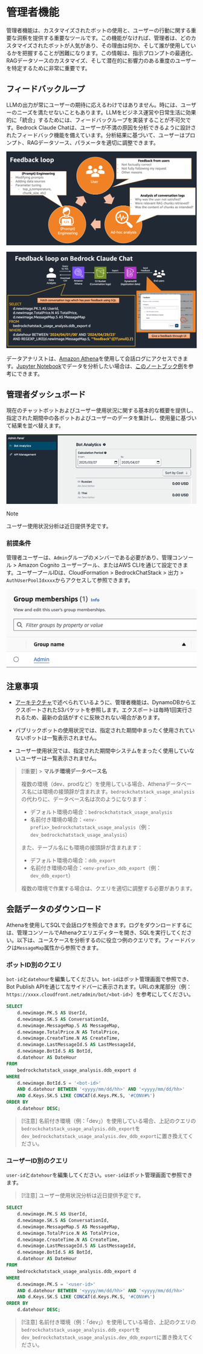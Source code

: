 # 管理者機能

管理者機能は、カスタマイズされたボットの使用と、ユーザーの行動に関する重要な洞察を提供する重要なツールです。この機能がなければ、管理者は、どのカスタマイズされたボットが人気があり、その理由は何か、そして誰が使用しているかを把握することが困難になります。この情報は、指示プロンプトの最適化、RAGデータソースのカスタマイズ、そして潜在的に影響力のある重度のユーザーを特定するために非常に重要です。

## フィードバックループ

LLMの出力が常にユーザーの期待に応えるわけではありません。時には、ユーザーのニーズを満たせないこともあります。LLMをビジネス運営や日常生活に効果的に「統合」するためには、フィードバックループを実装することが不可欠です。Bedrock Claude Chatは、ユーザーが不満の原因を分析できるように設計されたフィードバック機能を備えています。分析結果に基づいて、ユーザーはプロンプト、RAGデータソース、パラメータを適切に調整できます。

![](./imgs/feedback_loop.png)

![](./imgs/feedback-using-claude-chat.png)

データアナリストは、[Amazon Athena](https://aws.amazon.com/jp/athena/)を使用して会話ログにアクセスできます。[Jupyter Notebook](https://jupyter.org/)でデータを分析したい場合は、[このノートブック例](../examples/notebooks/feedback_analysis_example.ipynb)を参考にできます。

## 管理者ダッシュボード

現在のチャットボットおよびユーザー使用状況に関する基本的な概要を提供し、指定された期間中の各ボットおよびユーザーのデータを集計し、使用量に基づいて結果を並べ替えます。

![](./imgs/admin_bot_analytics.png)

> [!Note]
> ユーザー使用状況分析は近日提供予定です。

### 前提条件

管理者ユーザーは、`Admin`グループのメンバーである必要があり、管理コンソール > Amazon Cognito ユーザープール、またはAWS CLIを通じて設定できます。ユーザープールIDは、CloudFormation > BedrockChatStack > 出力 > `AuthUserPoolIdxxxx`からアクセスして参照できます。

![](./imgs/group_membership_admin.png)

## 注意事項

- [アーキテクチャ](../README.md#architecture)で述べられているように、管理者機能は、DynamoDBからエクスポートされたS3バケットを参照します。エクスポートは毎時1回実行されるため、最新の会話がすぐに反映されない場合があります。

- パブリックボットの使用状況では、指定された期間中まったく使用されていないボットは一覧表示されません。

- ユーザー使用状況では、指定された期間中システムをまったく使用していないユーザーは一覧表示されません。

> [!重要] > **マルチ環境データベース名**
>
> 複数の環境（dev、prodなど）を使用している場合、Athenaデータベース名には環境の接頭辞が含まれます。`bedrockchatstack_usage_analysis`の代わりに、データベース名は次のようになります：
>
> - デフォルト環境の場合：`bedrockchatstack_usage_analysis`
> - 名前付き環境の場合：`<env-prefix>_bedrockchatstack_usage_analysis`（例：`dev_bedrockchatstack_usage_analysis`）
>
> また、テーブル名にも環境の接頭辞が含まれます：
>
> - デフォルト環境の場合：`ddb_export`
> - 名前付き環境の場合：`<env-prefix>_ddb_export`（例：`dev_ddb_export`）
>
> 複数の環境で作業する場合は、クエリを適切に調整する必要があります。

## 会話データのダウンロード

Athenaを使用してSQLで会話ログを照会できます。ログをダウンロードするには、管理コンソールでAthenaクエリエディターを開き、SQLを実行してください。以下は、ユースケースを分析するのに役立つ例のクエリです。フィードバックは`MessageMap`属性から参照できます。

### ボットID別のクエリ

`bot-id`と`datehour`を編集してください。`bot-id`はボット管理画面で参照でき、Bot Publish APIを通じて左サイドバーに表示されます。URLの末尾部分（例：`https://xxxx.cloudfront.net/admin/bot/<bot-id>`）を参考にしてください。

```sql
SELECT
    d.newimage.PK.S AS UserId,
    d.newimage.SK.S AS ConversationId,
    d.newimage.MessageMap.S AS MessageMap,
    d.newimage.TotalPrice.N AS TotalPrice,
    d.newimage.CreateTime.N AS CreateTime,
    d.newimage.LastMessageId.S AS LastMessageId,
    d.newimage.BotId.S AS BotId,
    d.datehour AS DateHour
FROM
    bedrockchatstack_usage_analysis.ddb_export d
WHERE
    d.newimage.BotId.S = '<bot-id>'
    AND d.datehour BETWEEN '<yyyy/mm/dd/hh>' AND '<yyyy/mm/dd/hh>'
    AND d.Keys.SK.S LIKE CONCAT(d.Keys.PK.S, '#CONV#%')
ORDER BY
    d.datehour DESC;
```

> [!注意]
> 名前付き環境（例：「dev」）を使用している場合、上記のクエリの`bedrockchatstack_usage_analysis.ddb_export`を`dev_bedrockchatstack_usage_analysis.dev_ddb_export`に置き換えてください。

### ユーザーID別のクエリ

`user-id`と`datehour`を編集してください。`user-id`はボット管理画面で参照できます。

> [!注意]
> ユーザー使用状況分析は近日提供予定です。

```sql
SELECT
    d.newimage.PK.S AS UserId,
    d.newimage.SK.S AS ConversationId,
    d.newimage.MessageMap.S AS MessageMap,
    d.newimage.TotalPrice.N AS TotalPrice,
    d.newimage.CreateTime.N AS CreateTime,
    d.newimage.LastMessageId.S AS LastMessageId,
    d.newimage.BotId.S AS BotId,
    d.datehour AS DateHour
FROM
    bedrockchatstack_usage_analysis.ddb_export d
WHERE
    d.newimage.PK.S = '<user-id>'
    AND d.datehour BETWEEN '<yyyy/mm/dd/hh>' AND '<yyyy/mm/dd/hh>'
    AND d.Keys.SK.S LIKE CONCAT(d.Keys.PK.S, '#CONV#%')
ORDER BY
    d.datehour DESC;
```

> [!注意]
> 名前付き環境（例：「dev」）を使用している場合、上記のクエリの`bedrockchatstack_usage_analysis.ddb_export`を`dev_bedrockchatstack_usage_analysis.dev_ddb_export`に置き換えてください。